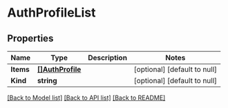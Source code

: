 # AuthProfileList

## Properties
Name | Type | Description | Notes
------------ | ------------- | ------------- | -------------
**Items** | [**[]AuthProfile**](auth_profile.md) |  | [optional] [default to null]
**Kind** | **string** |  | [optional] [default to null]

[[Back to Model list]](../README.md#documentation-for-models) [[Back to API list]](../README.md#documentation-for-api-endpoints) [[Back to README]](../README.md)


